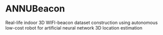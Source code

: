 # ANNUBeacon
Real-life indoor 3D WIFI-beacon dataset construction using autonomous low-cost robot for artificial neural network 3D location estimation
